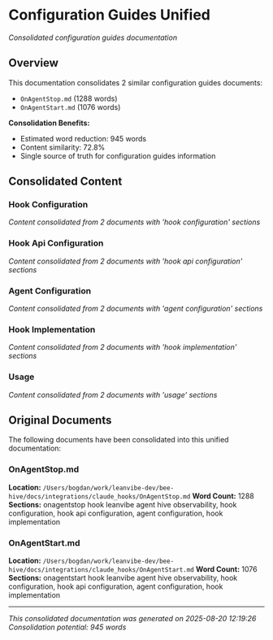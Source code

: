 # Configuration Guides Unified

*Consolidated configuration guides documentation*

## Overview

This documentation consolidates 2 similar configuration guides documents:

- `OnAgentStop.md` (1288 words)
- `OnAgentStart.md` (1076 words)


**Consolidation Benefits:**
- Estimated word reduction: 945 words
- Content similarity: 72.8%
- Single source of truth for configuration guides information

## Consolidated Content

### Hook Configuration

*Content consolidated from 2 documents with 'hook configuration' sections*

### Hook Api Configuration

*Content consolidated from 2 documents with 'hook api configuration' sections*

### Agent Configuration

*Content consolidated from 2 documents with 'agent configuration' sections*

### Hook Implementation

*Content consolidated from 2 documents with 'hook implementation' sections*

### Usage

*Content consolidated from 2 documents with 'usage' sections*


## Original Documents

The following documents have been consolidated into this unified documentation:

### OnAgentStop.md

**Location:** `/Users/bogdan/work/leanvibe-dev/bee-hive/docs/integrations/claude_hooks/OnAgentStop.md`
**Word Count:** 1288
**Sections:** onagentstop hook  leanvibe agent hive observability, hook configuration, hook api configuration, agent configuration, hook implementation

### OnAgentStart.md

**Location:** `/Users/bogdan/work/leanvibe-dev/bee-hive/docs/integrations/claude_hooks/OnAgentStart.md`
**Word Count:** 1076
**Sections:** onagentstart hook  leanvibe agent hive observability, hook configuration, hook api configuration, agent configuration, hook implementation


---

*This consolidated documentation was generated on 2025-08-20 12:19:26*
*Consolidation potential: 945 words*

